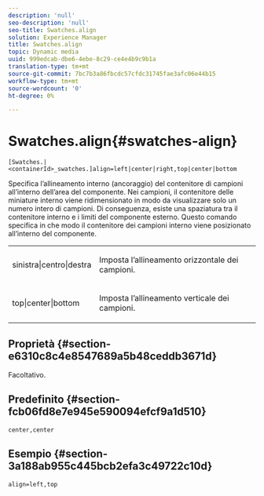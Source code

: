 ```yaml
---
description: 'null'
seo-description: 'null'
seo-title: Swatches.align
solution: Experience Manager
title: Swatches.align
topic: Dynamic media
uuid: 999edcab-dbe6-4ebe-8c29-ce4e4b9c9b1a
translation-type: tm+mt
source-git-commit: 7bc7b3a86fbcdc57cfdc31745fae3afc06e44b15
workflow-type: tm+mt
source-wordcount: '0'
ht-degree: 0%

---
```



# Swatches.align{#swatches-align}

`[Swatches.|<containerId>_swatches.]align=left|center|right,top|center|bottom`

Specifica l’allineamento interno (ancoraggio) del contenitore di campioni all’interno dell’area del componente. Nei campioni, il contenitore delle miniature interno viene ridimensionato in modo da visualizzare solo un numero intero di campioni. Di conseguenza, esiste una spaziatura tra il contenitore interno e i limiti del componente esterno. Questo comando specifica in che modo il contenitore dei campioni interno viene posizionato all’interno del componente.

<table id="table_33CC037517964DA89EE0C005BB6B32BB"> 
 <tbody> 
  <tr> 
   <td colname="col1"> <p><span class="codeph"> sinistra|centro|destra</span> </p> </td> 
   <td colname="col2"> <p> Imposta l’allineamento orizzontale dei campioni. </p> </td> 
  </tr> 
  <tr> 
   <td colname="col1"> <p><span class="codeph"> top|center|bottom</span> </p> </td> 
   <td colname="col2"> <p> Imposta l’allineamento verticale dei campioni. </p> </td> 
  </tr> 
 </tbody> 
</table>

## Proprietà {#section-e6310c8c4e8547689a5b48ceddb3671d}

Facoltativo.

## Predefinito {#section-fcb06fd8e7e945e590094efcf9a1d510}

`center,center`

## Esempio {#section-3a188ab955c445bcb2efa3c49722c10d}

`align=left,top`
